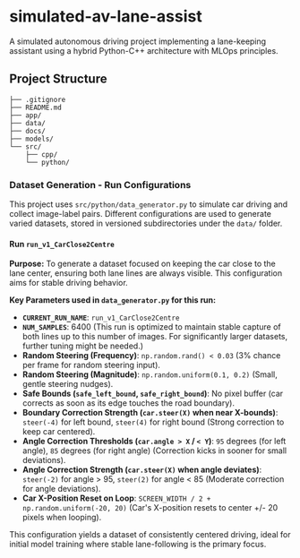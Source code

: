 # simulated-av-lane-assist
A simulated autonomous driving project implementing a lane-keeping assistant using a hybrid Python-C++ architecture with MLOps principles.

## Project Structure

```
├── .gitignore
├── README.md
├── app/
├── data/
├── docs/
├── models/
└── src/
    ├── cpp/
    └── python/
```
### Dataset Generation - Run Configurations

This project uses `src/python/data_generator.py` to simulate car driving and collect image-label pairs. Different configurations are used to generate varied datasets, stored in versioned subdirectories under the `data/` folder.

#### Run `run_v1_CarClose2Centre`

**Purpose:** To generate a dataset focused on keeping the car close to the lane center, ensuring both lane lines are always visible. This configuration aims for stable driving behavior.

**Key Parameters used in `data_generator.py` for this run:**

* **`CURRENT_RUN_NAME`**: `run_v1_CarClose2Centre`
* **`NUM_SAMPLES`**: 6400 (This run is optimized to maintain stable capture of both lines up to this number of images. For significantly larger datasets, further tuning might be needed.)
* **Random Steering (Frequency)**: `np.random.rand() < 0.03` (3% chance per frame for random steering input).
* **Random Steering (Magnitude)**: `np.random.uniform(0.1, 0.2)` (Small, gentle steering nudges).
* **Safe Bounds (`safe_left_bound`, `safe_right_bound`)**: No pixel buffer (car corrects as soon as its edge touches the road boundary).
* **Boundary Correction Strength (`car.steer(X)` when near X-bounds)**: `steer(-4)` for left bound, `steer(4)` for right bound (Strong correction to keep car centered).
* **Angle Correction Thresholds (`car.angle > X` / `< Y`)**: `95` degrees (for left angle), `85` degrees (for right angle) (Correction kicks in sooner for small deviations).
* **Angle Correction Strength (`car.steer(X)` when angle deviates)**: `steer(-2)` for angle > 95, `steer(2)` for angle < 85 (Moderate correction for angle deviations).
* **Car X-Position Reset on Loop**: `SCREEN_WIDTH / 2 + np.random.uniform(-20, 20)` (Car's X-position resets to center +/- 20 pixels when looping).

This configuration yields a dataset of consistently centered driving, ideal for initial model training where stable lane-following is the primary focus.


